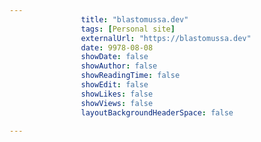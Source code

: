 ---
                title: "blastomussa.dev"
                tags: [Personal site]
                externalUrl: "https://blastomussa.dev"
                date: 9978-08-08
                showDate: false
                showAuthor: false
                showReadingTime: false
                showEdit: false
                showLikes: false
                showViews: false
                layoutBackgroundHeaderSpace: false
                ---
